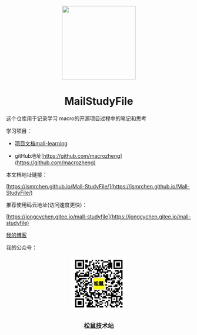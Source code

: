 <p align="center">
<img src="https://ss0.bdstatic.com/70cFvHSh_Q1YnxGkpoWK1HF6hhy/it/u=2481424715,2807309609&fm=26&gp=0.jpg" width="200" height="200"/>
</p>
<h1 align="center">MailStudyFile</h1>

这个仓库用于记录学习 macro的开源项目过程中的笔记和思考

学习项目：

- [项目文档mall-learning](http://www.macrozheng.com/#/README)

- gitHub地址[https://github.com/macrozheng](https://github.com/macrozheng)

本文档地址链接：

[https://ismrchen.github.io/Mall-StudyFile/](https://ismrchen.github.io/Mall-StudyFile/)

推荐使用码云地址(访问速度更快)：

[https://jongcychen.gitee.io/mall-studyfile](https://jongcychen.gitee.io/mall-studyfile)

[我的博客](https://blog.csdn.net/Dan1374219106)

我的公众号：

<p align="center">
<img src="wxgzh.jpg" width="150" height="150"/>
</p>
<h3 align="center">松鼠技术站</h1>



